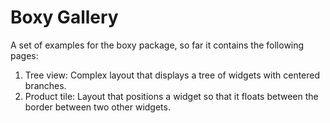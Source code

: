 # Boxy Gallery

A set of examples for the boxy package, so far it contains the following pages:
1. Tree view: Complex layout that displays a tree of widgets with centered branches.
2. Product tile: Layout that positions a widget so that it floats between the border between two other widgets.